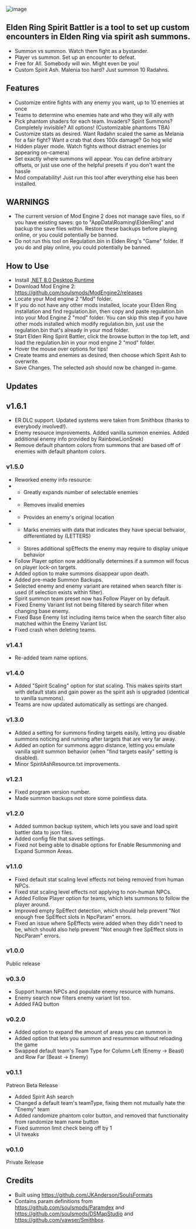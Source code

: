 ![image](https://user-images.githubusercontent.com/55667610/222884370-4891068b-3ce5-477c-b8ce-ff76ef4c0336.png)

## Elden Ring Spirit Battler is a tool to set up custom encounters in Elden Ring via spirit ash summons.
- Summon vs summon. Watch them fight as a bystander.
- Player vs summon. Set up an encounter to defeat.
- Free for All. Somebody will win. Might even be you!
- Custom Spirit Ash. Malenia too hard? Just summon 10 Radahns.

## Features
- Customize entire fights with any enemy you want, up to 10 enemies at once
- Teams to determine who enemies hate and who they will ally with
- Pick phantom shaders for each team. Invaders? Spirit Summons? Completely invisible? All options! (Customizable phantoms TBA)
- Customize stats as desired. Want Radahn scaled the same as Melania for a fair fight? Want a crab that does 100x damage? Go hog wild
- Hidden player mode. Watch fights without distract enemies (or appearing on-camera)
- Set exactly where summons will appear. You can define arbitrary offsets, or just use one of the helpful presets if you don't want the hassle
- Mod compatability! Just run this tool after everything else has been installed.

## WARNINGS
- The current version of Mod Engine 2 does not manage save files, so if you have existing saves: go to "AppData\Roaming\EldenRing" and backup the save files within. Restore these backups before playing online, or you could potentially be banned.
- Do not run this tool on Regulation.bin in Elden Ring's "Game" folder. If you do and play online, you could potentially be banned.

## How to Use
- Install [.NET 8.0 Desktop Runtime](https://dotnet.microsoft.com/en-us/download/dotnet/thank-you/runtime-desktop-8.0.7-windows-x64-installer)
- Download Mod Engine 2: https://github.com/soulsmods/ModEngine2/releases
- Locate your Mod engine 2 "Mod" folder.
- If you do not have any other mods installed, locate your Elden Ring installation and find regulation.bin, then copy and paste regulation.bin into your Mod Engine 2 "mod" folder. You can skip this step if you have other mods installed which modify regulation.bin, just use the regulation.bin that's already in your mod folder.
- Start Elden Ring Spirit Battler, click the browse button in the top left, and load the regulation.bin in your mod engine 2 "mod" folder.
- Hover the mouse over options for tips!
- Create teams and enemies as desired, then choose which Spirit Ash to overwrite.
- Save Changes. The selected ash should now be changed in-game.

## Updates
## v1.6.1
- ER DLC support. Updated systems were taken from Smithbox (thanks to everybody involved!).
- Enemy resource improvements. Added vanilla summon enemies. Added additional enemy info provided by RainbowLionSnek)
- Remove default phantom colors from summons that are based off of enemies with default phantom colors.
### v1.5.0
- Reworked enemy info resource:
- - Greatly expands number of selectable enemies
- - Removes invalid enemies
- - Provides an enemy's original location
- - Marks enemies with data that indicates they have special behvaior, differentiated by (LETTERS)
- - Stores additional spEffects the enemy may require to display unique behavior
- Follow Player option now additionally determines if a summon will focus on player lock-on targets.
- Added option to make summons disappear upon death.
- Added pre-made Summon Backups.
- Selected enemy and enemy variant are retained when search filter is used (if selection exists within filter).
- Spirit summon team preset now has Follow Player on by default.
- Fixed Enemy Variant list not being filtered by search filter when changing base enemy.
- Fixed Base Enemy list including items twice when the search filter also matched within the Enemy Variant list.
- Fixed crash when deleting teams.
### v1.4.1
- Re-added team name options.
### v1.4.0
- Added "Spirit Scaling" option for stat scaling. This makes spirits start with default stats and gain power as the spirit ash is upgraded (identical to vanilla summons).
- Teams are now updated automatically as settings are changed.
### v1.3.0
- Added a setting for summons finding targets easily, letting you disable summons noticing and running after targets that are very far away.
- Added an option for summons aggro distance, letting you emulate vanilla spirit summon behavior (when "find targets easily" setting is disabled).
- Minor SpiritAshResource.txt improvements.
### v1.2.1
- Fixed program version number.
- Made summon backups not store some pointless data.
### v1.2.0
- Added summon backup system, which lets you save and load spirit battler data to json files.
- Added config file that saves settings.
- Fixed not being able to disable options for Enable Resummoning and Expand Summon Areas.
### v1.1.0
- Fixed default stat scaling level effects not being removed from human NPCs.
- Fixed stat scaling level effects not applying to non-human NPCs.
- Added Follow Player option for teams, which lets summons to follow the player around.
- Improved empty SpEffect detection, which should help prevent "Not enough free SpEffect slots in NpcParam" errors.
- Fixed an issue where SpEffects were added when they didn't need to be, which should also help prevent "Not enough free SpEffect slots in NpcParam" errors.
### v1.0.0
Public release
### v0.3.0
- Support human NPCs and populate enemy resource with humans.
- Enemy search now filters enemy variant list too.
- Added FAQ button
### v0.2.0
- Added option to expand the amount of areas you can summon in
- Added option that lets you summon and resummon without reloading the game
- Swapped default team's Team Type for Column Left (Enemy -> Beast) and Row Far (Beast -> Enemy)
### v0.1.1
Patreon Beta Release
- Added Spirit Ash search
- Changed a default team's teamType, fixing them not mutually hate the "Enemy" team
- Added randomize phantom color button, and removed that functionality from randomize team name button
- Fixed summon limit check being off by 1
- UI tweaks
### v0.1.0
Private Release

## Credits
- Built using https://github.com/JKAnderson/SoulsFormats
- Contains param definitions from https://github.com/soulsmods/Paramdex and https://github.com/soulsmods/DSMapStudio and https://github.com/vawser/Smithbox.
